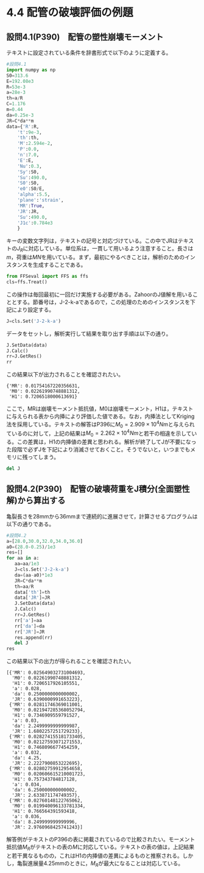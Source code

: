 # 4.4 配管の破壊評価の例題
## 設問4.1(P390)　配管の塑性崩壊モーメント
テキストに設定されている条件を辞書形式で以下のように定義する。
```python
#設問4.1
import numpy as np
S0=313.6
E=192.08e3
R=53e-3
a=28e-3
th=a/R
C=1.176
m=0.44
da=0.25e-3
JR=C*da**m
data={'R':R,
    't':9e-3,
    'th':th,
    'M':2.594e-2,
    'P':0.0,
    'n':7.0,
    'E':E,
    'Nu':0.3,
    'Sy':S0,
    'Su':490.0,
    'S0':S0,
    'e0':S0/E,
    'alpha':5.5,
    'plane':'strain',
    'MR':True,
    'JR':JR,
    'Su':490.0,
    'J1c':0.784e3
    }
```
キーの変数文字列は，テキストの記号と対応づけている。この中でJRはテキストの$J_R$に対応している。単位系は，一貫して用いるよう注意すること。長さは$m$，荷重は$MN$を用いている。まず，最初にやるべきことは，解析のためのインスタンスを生成することである。
```python
from FFSeval import FFS as ffs
cls=ffs.Treat()
```
この操作は毎回最初に一回だけ実施する必要がある。ZahoorのJ値解を用いることとする。節番号は，J-2-k-aであるので，この処理のためのインスタンスを下記により設定する。
```python
J=cls.Set('J-2-k-a')
```
データをセットし，解析実行して結果を取り出す手順は以下の通り。
```python
J.SetData(data)
J.Calc()
rr=J.GetRes()
rr
```
この結果以下が出力されることを確認されたい。
```
{'MR': 0.01754167220356631,
 'M0': 0.02261990748881312,
 'H1': 0.7206518000613691}
 ```
 ここで，MRは崩壊モーメント抵抗値，M0は崩壊モーメント，H1は，テキストに与えられる表から内挿により評価した値である。なお，内挿法としてKriging法を採用している。テキストの解答はP396に$M_0=2.909 \times 10^4Nm$と与えられているのに対して，上記の結果は$M_0=2.262 \times 10^4Nm$と若干の相違を示している。この差異は，H1の内挿値の差異と思われる。解析が終了してJが不要になった段階で必ずJを下記により消滅させておくこと。そうでないと，いつまでもメモリに残ってしまう。
 ```python
 del J
 ```

 ## 設問4.2(P390)　配管の破壊荷重をJ積分(全面塑性解)から算出する
 亀裂長さを28mmから36mmまで連続的に進展させて，計算させるプログラムは以下の通りである。
 ```python
 #設問4.2
a=[28.0,30.0,32.0,34.0,36.0]
a0=(28.0-0.25)/1e3
res=[]
for aa in a:
    aa=aa/1e3
    J=cls.Set('J-2-k-a')
    da=(aa-a0)*1e3
    JR=C*da**m
    th=aa/R
    data['th']=th
    data['JR']=JR
    J.SetData(data)
    J.Calc()
    rr=J.GetRes()
    rr['a']=aa
    rr['da']=da
    rr['JR']=JR
    res.append(rr)
    del J
res
```
この結果以下の出力が得られることを確認されたい。
```
[{'MR': 0.025649032731004693,
  'M0': 0.02261990748881312,
  'H1': 0.7206517926105551,
  'a': 0.028,
  'da': 0.2500000000000002,
  'JR': 0.6390000991653223},
 {'MR': 0.02811746369011001,
  'M0': 0.021947285368052794,
  'H1': 0.7346909559791527,
  'a': 0.03,
  'da': 2.2499999999999987,
  'JR': 1.6802257251729233},
 {'MR': 0.028274155181733405,
  'M0': 0.02127593071271553,
  'H1': 0.7468096677454259,
  'a': 0.032,
  'da': 4.25,
  'JR': 2.2227900853222695},
 {'MR': 0.02802759912954658,
  'M0': 0.020606615210001723,
  'H1': 0.757343784817128,
  'a': 0.034,
  'da': 6.250000000000002,
  'JR': 2.633871174749357},
 {'MR': 0.02760148122765062,
  'M0': 0.019940096133781334,
  'H1': 0.766564391593418,
  'a': 0.036,
  'da': 8.249999999999996,
  'JR': 2.9760968425741243}]
  ```
  解答例がテキストのP396の表に掲載されているので比較されたい。モーメント抵抗値$M_R$がテキストの表の$M$に対応している。テキストの表の値は，上記結果と若干異なるものの，これはH1の内挿値の差異によるものと推察される。しかし，亀裂進展量4.25mmのときに，$M_R$が最大になることは対応している。
